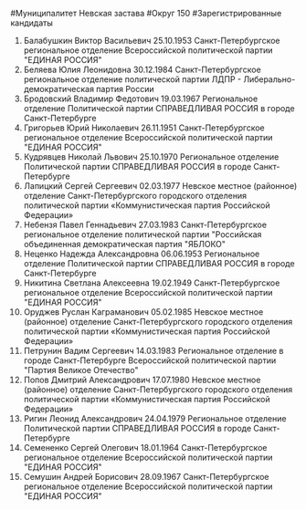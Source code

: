 #Муниципалитет
Невская застава
#Округ
150
#Зарегистрированные кандидаты
1. Балабушкин Виктор Васильевич 25.10.1953
Санкт-Петербургское региональное отделение Всероссийской политической партии "ЕДИНАЯ РОССИЯ"
2. Беляева Юлия Леонидовна 30.12.1984
Санкт-Петербургское региональное отделение политической партии ЛДПР - Либерально-демократическая партия России
3. Бродовский Владимир Федотович 19.03.1967
Региональное отделение Политической партии СПРАВЕДЛИВАЯ РОССИЯ в городе Санкт-Петербурге
4. Григорьев Юрий Николаевич 26.11.1951
Санкт-Петербургское региональное отделение Всероссийской политической партии "ЕДИНАЯ РОССИЯ"
5. Кудрявцев Николай Львович 25.10.1970
Региональное отделение Политической партии СПРАВЕДЛИВАЯ РОССИЯ в городе Санкт-Петербурге
6. Лапицкий Сергей Сергеевич 02.03.1977
Невское местное (районное) отделение Санкт-Петербургского городского отделения политической партии «Коммунистическая партия Российской Федерации»
7. Небензя Павел Геннадьевич 27.03.1983
Санкт-Петербургское региональное отделение политической партии "Российская объединенная демократическая партия "ЯБЛОКО"
8. Неценко Надежда Александровна 06.06.1953
Региональное отделение Политической партии СПРАВЕДЛИВАЯ РОССИЯ в городе Санкт-Петербурге
9. Никитина Светлана Алексеевна 19.02.1949
Санкт-Петербургское региональное отделение Всероссийской политической партии "ЕДИНАЯ РОССИЯ"
10. Оруджев Руслан Каграманович 05.02.1985
Невское местное (районное) отделение Санкт-Петербургского городского отделения политической партии «Коммунистическая партия Российской Федерации»
11. Петрунин Вадим Сергеевич 14.03.1983
Региональное отделение в городе Санкт-Петербурге Всероссийской политической партии "Партия Великое Отечество"
12. Попов Дмитрий Александрович 17.07.1980
Невское местное (районное) отделение Санкт-Петербургского городского отделения политической партии «Коммунистическая партия Российской Федерации»
13. Ригин Леонид Александрович 24.04.1979
Региональное отделение Политической партии СПРАВЕДЛИВАЯ РОССИЯ в городе Санкт-Петербурге
14. Семененко Сергей Олегович 18.01.1964
Санкт-Петербургское региональное отделение Всероссийской политической партии "ЕДИНАЯ РОССИЯ"
15. Семушин Андрей Борисович 28.09.1967
Санкт-Петербургское региональное отделение Всероссийской политической партии "ЕДИНАЯ РОССИЯ"
